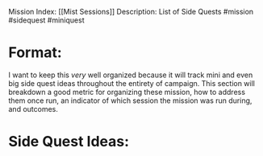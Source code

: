 Mission Index: [[Mist Sessions]]
Description: List of Side Quests
#mission #sidequest #miniquest
# Format:
I want to keep this *very* well organized because it will track mini and even big side quest ideas throughout the entirety of campaign. This section will breakdown a good metric for organizing these mission, how to address them once run, an indicator of which session the mission was run during, and outcomes. 
# Side Quest Ideas:
